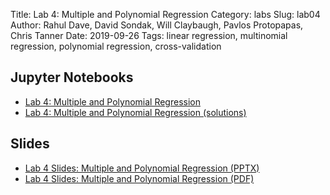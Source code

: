 Title: Lab 4: Multiple and Polynomial Regression
Category: labs
Slug: lab04
Author: Rahul Dave, David Sondak, Will Claybaugh, Pavlos Protopapas, Chris Tanner
Date: 2019-09-26
Tags: linear regression, multinomial regression, polynomial regression, cross-validation

## Jupyter Notebooks
- [Lab 4: Multiple and Polynomial Regression]({filename}notebook/cs109a_lab4_regression.ipynb)
- [Lab 4: Multiple and Polynomial Regression (solutions)]({filename}notebook/cs109a_lab4_regression_solutions.ipynb)

## Slides
- [Lab 4 Slides: Multiple and Polynomial Regression (PPTX)]({attach}presentation/lab04_data_splits.pptx)
- [Lab 4 Slides: Multiple and Polynomial Regression (PDF)]({attach}presentation/lab04_data_splits.pdf)

